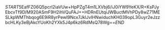 $START$5EafFZ06Q5pcrI2iaVUw+HpPZgT4m1LXVbj6/iJ0iYW9YeKX/R+KsPJyEbcvTf9D/M920ASmF9H2ihVQuFAJ++HDRnEUtqiJWBuctMVhPDy8wZ71MESLkpWMThbqog6E9iR8yrPewI9Ncx7JklJvIHNwiduchKH039opL3Guyr2eJzzbcHLKy3eBjAkcYUoKh2YXk5J4p6kz6RdMsQ78Wg==$END$